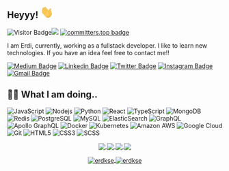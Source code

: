 ## Heyyy! <img src="https://raw.githubusercontent.com/erdkse/erdkse/main/wave.gif" width="30">

![Visitor Badge](https://visitor-badge.laobi.icu/badge?page_id=erdkse.erdkse)![](https://hit.yhype.me/github/profile?user_id=2957624)
[![committers.top badge](https://user-badge.committers.top/turkey_private/erdkse.svg)](https://user-badge.committers.top/turkey_private/erdkse)


I am Erdi, currently, working as a fullstack developer. I like to learn new technologies. If you have an idea feel free to contact me!!

[![Medium Badge](https://img.shields.io/badge/erdkse-12100E?style=flat&logo=medium&logoColor=white&link=https://medium.com/@erdkse)](https://medium.com/@erdkse)
[![Linkedin Badge](https://img.shields.io/badge/-erdkse-blue?style=flat&logo=Linkedin&logoColor=white&link=https://www.linkedin.com/in/erdkse/)](https://www.linkedin.com/in/erdkse/)
[![Twitter Badge](https://img.shields.io/badge/-the_real_erdkse-1DA1F2?style=flat&logo=twitter&logoColor=white&link=https://twitter.com/eqeeqs/)](https://twitter.com/the_real_erdkse)
[![Instagram Badge](https://img.shields.io/badge/-erdkse-8a3ab9?style=flat&logo=instagram&logoColor=white&link=https://instagram.com/erdkse/)](https://instagram.com/erdkse)
[![Gmail Badge](https://img.shields.io/badge/-erdikose8@gmail.com-BB001B?style=flat&logo=Gmail&logoColor=white&link=mailto:erdikose8@gmail.com)](mailto:erdikose8@gmail.com)

## 👨‍💻 What I am doing..

![JavaScript](https://img.shields.io/badge/-JavaScript-323330?style=flat&logo=javascript&logoColor=white)
![Nodejs](https://img.shields.io/badge/-Nodejs-68a063?style=flat&logo=Node.js&logoColor=white)
![Python](https://img.shields.io/badge/-Python-4B8BBE?style=flat&logo=Python&logoColor=white)
![React](https://img.shields.io/badge/-React-323330?style=flat&logo=react&logoColor=white)
![TypeScript](https://img.shields.io/badge/-TypeScript-007ACC?style=flat&logo=typescript&logoColor=white)
![MongoDB](https://img.shields.io/badge/-MongoDB-4DB33D?style=flat&logo=mongodb&logoColor=white)
![Redis](https://img.shields.io/badge/-Redis-D82C20?style=flat&logo=Redis&logoColor=white)
![PostgreSQL](https://img.shields.io/badge/-PostgreSQL-336791?style=flat&logo=postgresql&logoColor=white)
![MySQL](https://img.shields.io/badge/-MySQL-00758F?style=flat&logo=mysql&logoColor=white)
![ElasticSearch](https://img.shields.io/badge/-ElasticSearch-005571?style=flat&logo=elasticsearch&logoColor=white)
![GraphQL](https://img.shields.io/badge/-GraphQL-E10098?style=flat&logo=graphql&logoColor=white)
![Apollo GraphQL](https://img.shields.io/badge/-Apollo%20GraphQL-311C87?style=flat&logo=apollo-graphql&logoColor=white)
![Docker](https://img.shields.io/badge/-Docker-384d54?style=flat&logo=docker&logoColor=white)
![Kubernetes](https://img.shields.io/badge/-Kubernetes-326ce5?style=flat&logo=kubernetes&logoColor=white)
![Amazon AWS](https://img.shields.io/badge/Amazon%20AWS-FF9900?style=flat&logo=amazon-aws&logoColor=white)
![Google Cloud](https://img.shields.io/badge/Google%20Cloud-4285F4?style=flat&logo=google-cloud&logoColor=white)
![Git](https://img.shields.io/badge/-Git-f34f29?style=flat&logo=git&logoColor=white)
![HTML5](https://img.shields.io/badge/-HTML5-f06529?style=flat&logo=html5&logoColor=white)
![CSS3](https://img.shields.io/badge/-CSS3-264de4?style=flat&logo=css3&logoColor=white)
![SCSS](https://img.shields.io/badge/-SCSS-CC6699?style=flat&logo=sass&logoColor=white)

<p align="center">
    <a href="https://github.com/erdkse#gh-light-mode-only">
        <img height="210em" src="https://github-readme-stats.vercel.app/api?username=erdkse&count_private=true&show_icons=true&include_all_commits=true&custom_title=erdkse%27s%20github%20stats&hide_border=true&line_height=28&theme=graywhite" align = "center"/>
    </a>
    <a href="https://github.com/erdkse#gh-light-mode-only">
        <img height="210em" src="https://github-readme-stats.vercel.app/api/top-langs/?username=erdkse&count_private=true&show_icons=true&include_all_commits=true&layout=compact&hide_border=true&langs_count=10&theme=graywhite" align = "center"/>
    </a>
    <a href="https://github.com/erdkse#gh-dark-mode-only">
        <img height="210em" src="https://github-readme-stats.vercel.app/api?username=erdkse&count_private=true&show_icons=true&include_all_commits=true&custom_title=erdkse%27s%20github%20stats&hide_border=true&line_height=28&theme=dark" align = "center"/>
    </a>
    <a href="https://github.com/erdkse#gh-dark-mode-only">
        <img height="210em" src="https://github-readme-stats.vercel.app/api/top-langs/?username=erdkse&count_private=true&show_icons=true&include_all_commits=true&layout=compact&hide_border=true&langs_count=10&theme=dark" align = "center"/>
    </a>

</p>

<p align="center">
    <a href="https://github.com/erdkse#gh-light-mode-only">
        <img height="210em" align="center" src="https://github-readme-streak-stats.herokuapp.com/?user=erdkse&theme=default" alt="erdkse" />
    </a>
    <a href="https://github.com/erdkse#gh-dark-mode-only">
        <img height="210em" align="center" src="https://github-readme-streak-stats.herokuapp.com/?user=erdkse&theme=dark" alt="erdkse" />
    </a>
</p>
